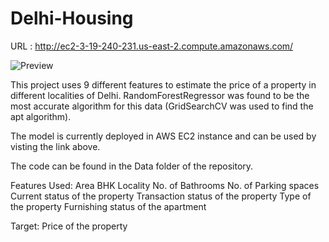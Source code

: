 # Delhi-Housing

URL : http://ec2-3-19-240-231.us-east-2.compute.amazonaws.com/

![Preview](https://i.ibb.co/WckcvMV/Screenshot-302.png)

This project uses 9 different features to estimate the price of a property in different localities of Delhi. RandomForestRegressor was
found to be the most accurate algorithm for this data (GridSearchCV was used to find the apt algorithm).

The model is currently deployed in AWS EC2 instance and can be used by visting the link above.

The code can be found in the Data folder of the repository.

Features Used:
Area 
BHK
Locality
No. of Bathrooms
No. of Parking spaces
Current status of the property
Transaction status of the property
Type of the property
Furnishing status of the apartment

Target:
Price of the property
